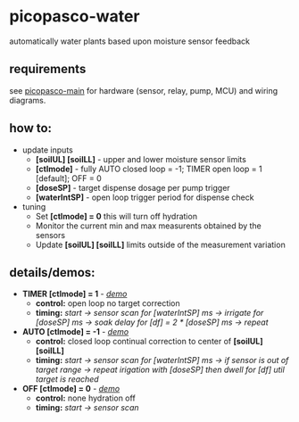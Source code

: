 # picopasco-water
automatically water plants based upon moisture sensor feedback
## requirements
see [picopasco-main](https://github.com/GrayHatGuy/picopasco#parts) for hardware (sensor, relay, pump, MCU) and wiring diagrams.
## how to:
* update inputs
  - **[soilUL] [soilLL]** - upper and lower moisture sensor limits 
  - **[ctlmode]** - fully AUTO closed loop = -1; TIMER open loop = 1 [default]; OFF = 0
  - **[doseSP]** - target dispense dosage per pump trigger
  - **[waterIntSP]** - open loop trigger period for dispense check 
* tuning
  - Set **[ctlmode] = 0** this will turn off hydration  
  - Monitor the current min and max measurents obtained by the sensors
  - Update **[soilUL] [soilLL]** limits outside of the measurement variation 
## details/demos:
  - **TIMER [ctlmode] = 1** - [_demo_]()
      * **control:** open loop no target correction
      * **timing:** _start -> sensor scan for [waterIntSP] ms -> irrigate for [doseSP] ms -> soak delay for [df] = 2 * [doseSP] ms -> repeat_
  - **AUTO [ctlmode] = -1** - [_demo_]()
      * **control:** closed loop continual correction to center of **[soilUL] [soilLL]**
      * **timing:** _start -> sensor scan for [waterIntSP] ms -> if sensor is out of target range -> repeat irigation with [doseSP] then dwell for [df] util target is reached_
  - **OFF [ctlmode] = 0** - [_demo_]()
      * **control:** none hydration off
      * **timing:** _start -> sensor scan_
